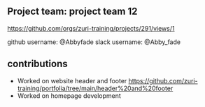 ## Project team: project team 12 
https://github.com/orgs/zuri-training/projects/291/views/1

github username: @Abbyfade
slack username: @Abby_fade

## contributions
* Worked on website header and footer
https://github.com/zuri-training/portfolia/tree/main/header%20and%20footer
* Worked on homepage development 
